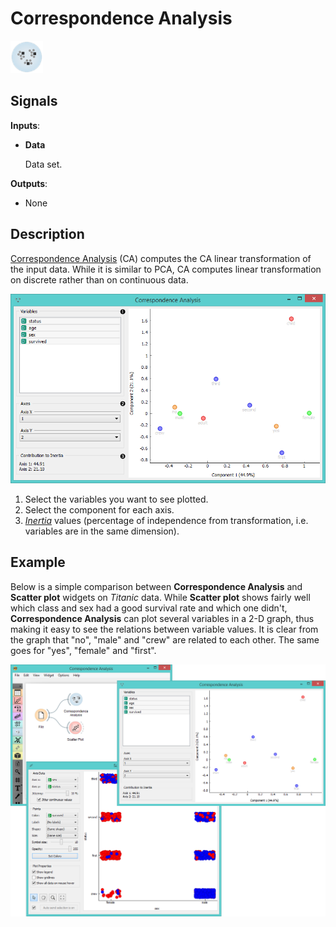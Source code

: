 Correspondence Analysis
=======================

![Correspondence Analysis](icons/correspondence-analysis.png)

Signals
-------

**Inputs**:

- **Data**

  Data set.

**Outputs**:

- None

Description
-----------

[Correspondence Analysis](https://en.wikipedia.org/wiki/Correspondence_analysis) (CA) computes the CA linear
transformation of the input data. While it is similar to PCA, CA computes linear transformation on discrete
rather than on continuous data.

![CA widget](images/CorrespondenceAnalysis-stamped.png)

1. Select the variables you want to see plotted.
2. Select the component for each axis.
3. [*Inertia*](https://en.wikipedia.org/wiki/Sylvester%27s_law_of_inertia) values (percentage of independence from transformation, i.e. variables are in the same dimension).

Example
-------

Below is a simple comparison between **Correspondence Analysis** and **Scatter plot** widgets on *Titanic* data. 
While **Scatter plot**
shows fairly well which class and sex had a good survival rate and which one didn't, **Correspondence Analysis** can plot
several variables in a 2-D graph, thus making it easy to see the relations between variable values. It is clear from the
graph that "no", "male" and "crew" are related to each other. The same goes for "yes", "female" and "first".

<img src="images/CorrespondenceAnalysis-Example.png" alt="image" width="600">
